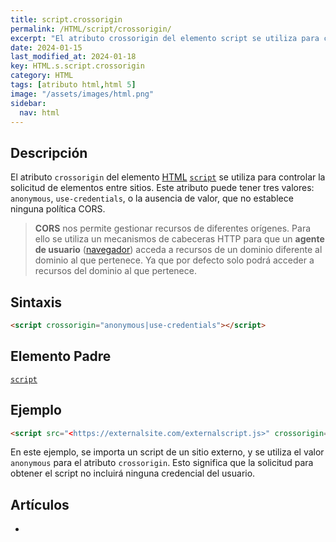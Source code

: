 ```yaml
---
title: script.crossorigin
permalink: /HTML/script/crossorigin/
excerpt: "El atributo crossorigin del elemento script se utiliza para controlar solicitudes entre sitios en HTML."
date: 2024-01-15
last_modified_at: 2024-01-18
key: HTML.s.script.crossorigin
category: HTML
tags: [atributo html,html 5]
image: "/assets/images/html.png"
sidebar:
  nav: html
---
```


## Descripción


El atributo `crossorigin` del elemento [HTML](https://www.manualweb.net/html/) [`script`](https://www.w3api.com/HTML/script/) se utiliza para controlar la solicitud de elementos entre sitios. Este atributo puede tener tres valores: `anonymous`, `use-credentials`, o la ausencia de valor, que no establece ninguna política CORS.


> **CORS** nos permite gestionar recursos de diferentes orígenes. Para ello se utiliza un mecanismos de cabeceras HTTP para que un **agente de usuario** ([navegador](https://www.ayudaenlaweb.com/navegadores/)) acceda a recursos de un dominio diferente al dominio al que pertenece. Ya que por defecto solo podrá acceder a recursos del dominio al que pertenece.


## Sintaxis


```html
<script crossorigin="anonymous|use-credentials"></script>
```


## Elemento Padre


[`script`](https://www.w3api.com/HTML/script/)


## Ejemplo


```html
<script src="<https://externalsite.com/externalscript.js>" crossorigin="anonymous"></script>
```


En este ejemplo, se importa un script de un sitio externo, y se utiliza el valor `anonymous` para el atributo `crossorigin`. Esto significa que la solicitud para obtener el script no incluirá ninguna credencial del usuario.


## Artículos

- 
